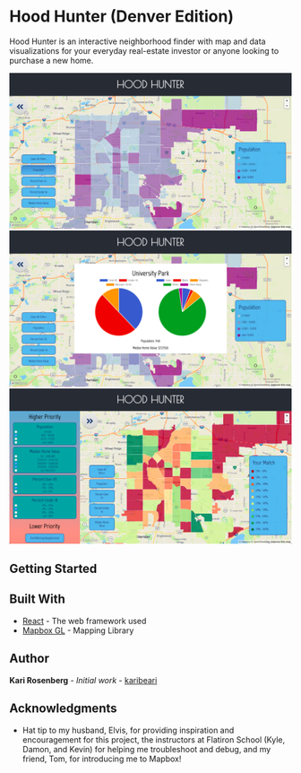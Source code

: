# Hood Hunter (Denver Edition)

Hood Hunter is an interactive neighborhood finder with map and data visualizations for your everyday real-estate investor or anyone looking to purchase a new home.

![Population Choropleth](./populationchoropleth.png)
![Neighborhood Info Window](./neighborhoodinfo.png)
![Custom Filters](./customfilters.png)

## Getting Started


## Built With

* [React](http://www.reactjs.org/) - The web framework used
* [Mapbox GL](http://www.mapbox.com/) - Mapping Library

## Author

**Kari Rosenberg** - *Initial work* - [karibeari](https://github.com/karibeari)

## Acknowledgments

* Hat tip to my husband, Elvis, for providing inspiration and encouragement for this project, the instructors at Flatiron School (Kyle, Damon, and Kevin) for helping me troubleshoot and debug, and my friend, Tom, for introducing me to Mapbox!

